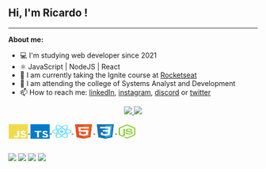 ## Hi, I'm Ricardo !

* * *

**About me:**
- 💻 I'm studying web developer since 2021
- ⚛️ JavaScript | NodeJS | React
- 🚀 I am currently taking the Ignite course at  [Rocketseat](https://github.com/Rocketseat)
- 📝 I am attending the college of Systems Analyst and Development
- 📫 How to reach me: [linkedIn](https://www.linkedin.com/in/ricardo-rioss/), [instagram](https://www.instagram.com/ricky_rios23/), [discord](https://discord.com/invite/YxFr9u4V7U) or [twitter](https://twitter.com/ricky_rioss)

<div align="center">
  <a href="https://github.com/RicardoRioss">
  <img height="180em" src="https://github-readme-stats.vercel.app/api?username=RicardoRioss&show_icons=true&theme=dracula&include_all_commits=true&count_private=true"/>
  <img height="180em" src="https://github-readme-stats.vercel.app/api/top-langs/?username=RicardoRioss&layout=compact&langs_count=7&theme=dracula"/>
</div>
  <div style="display: inline_block"><br>
  <img align="center" alt="Ricky-Js" height="30" width="40" src="https://raw.githubusercontent.com/devicons/devicon/master/icons/javascript/javascript-plain.svg">
  <img align="center" alt="Ricky-Ts" height="30" width="40" src="https://raw.githubusercontent.com/devicons/devicon/master/icons/typescript/typescript-plain.svg">
  <img align="center" alt="Ricky-React" height="30" width="40" src="https://raw.githubusercontent.com/devicons/devicon/master/icons/react/react-original.svg">
  <img align="center" alt="Ricky-HTML" height="30" width="40" src="https://raw.githubusercontent.com/devicons/devicon/master/icons/html5/html5-original.svg">
  <img align="center" alt="Ricky-CSS" height="30" width="40" src="https://raw.githubusercontent.com/devicons/devicon/master/icons/css3/css3-original.svg">
  <img align="center" alt="Ricky-Node" height="30" width="40" src="https://raw.githubusercontent.com/devicons/devicon/master/icons/nodejs/nodejs-original.svg">
  

</div>
  
  ##
  
  <div> 
  
  <a href="https://www.instagram.com/ricky_rios23/" target="_blank"><img src="https://img.shields.io/badge/-Instagram-%23E4405F?style=for-the-badge&logo=instagram&logoColor=white" target="_blank"></a>
 	<a href="https://www.twitch.tv/ricky_rioss" target="_blank"><img src="https://img.shields.io/badge/Twitch-9146FF?style=for-the-badge&logo=twitch&logoColor=white" target="_blank"></a>
 <a href="https://discord.com/invite/YxFr9u4V7U" target="_blank"><img src="https://img.shields.io/badge/Discord-7289DA?style=for-the-badge&logo=discord&logoColor=white" target="_blank"></a> 
  <a href="https://www.linkedin.com/in/ricardo-rioss/" target="_blank"><img src="https://img.shields.io/badge/-LinkedIn-%230077B5?style=for-the-badge&logo=linkedin&logoColor=white" target="_blank"></a> 
 
  
 
</div>
